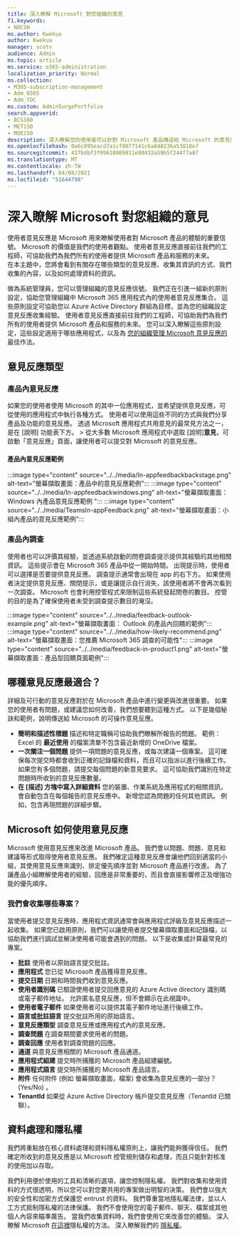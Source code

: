 ```yaml
---
title: 深入瞭解 Microsoft 對您組織的意見
f1.keywords:
- NOCSH
ms.author: Kwekua
author: Kwekua
manager: scotv
audience: Admin
ms.topic: article
ms.service: o365-administration
localization_priority: Normal
ms.collection:
- M365-subscription-management
- Adm_O365
- Adm_TOC
ms.custom: AdminSurgePortfolio
search.appverid:
- BCS160
- MET150
- MOE150
description: 深入瞭解您的使用者可以針對 Microsoft 產品傳送給 Microsoft 的意見反應。
ms.openlocfilehash: 0a6c895eacd7a1cf8077141c6a848236a53818e7
ms.sourcegitcommit: 437bdbf3f99610869811e80432a59b5f244f7a87
ms.translationtype: MT
ms.contentlocale: zh-TW
ms.lasthandoff: 04/08/2021
ms.locfileid: "51644798"
---
```

# <a name="learn-about-microsoft-feedback-for-your-organization"></a>深入瞭解 Microsoft 對您組織的意見

使用者意見反應是 Microsoft 用來瞭解使用者對 Microsoft 產品的體驗的重要信號。 Microsoft 的價值是我們的使用者觀點。 使用者意見反應直接前往我們的工程師，可協助我們為我們所有的使用者提供 Microsoft 產品和服務的未來。  
在本主題中，您將會看到有關存在哪些類型的意見反應、收集其資訊的方式、我們收集的內容，以及如何處理資料的資訊。

做為系統管理員，您可以管理組織的意見反應信號。 我們正在引進一組新的原則設定，協助您管理組織中 Microsoft 365 應用程式內的使用者意見反應集合。 這些原則設定可協助您以 Azure Active Directory 群組為目標，並為您的組織設定意見反應收集經驗。 使用者意見反應直接前往我們的工程師，可協助我們為我們所有的使用者提供 Microsoft 產品和服務的未來。 您可以深入瞭解這些原則設定，這些設定適用于哪些應用程式，以及為 [您的組織管理 Microsoft 意見反應的](../manage/manage-feedback-ms-org.md)最佳作法。

## <a name="feedback-types"></a>意見反應類型

### <a name="in-product-feedback"></a>產品內意見反應

如果您的使用者使用 Microsoft 的其中一位應用程式，並希望提供意見反應，可從使用的應用程式中執行各種方式。 使用者可以使用這些不同的方式與我們分享產品及功能的意見反應。 透過 Microsoft 應用程式共用意見的最常見方法之一，是在 [說明] 功能表下方。   >  從大多數 Microsoft 應用程式中選取 [說明]**意見**，可啟動「意見反應」頁面，讓使用者可以提交對 Microsoft 的意見反應。

#### <a name="in-product-feedback-examples"></a>產品內意見反應範例

:::image type="content" source="../../media/In-appfeedbackbackstage.png" alt-text="螢幕擷取畫面：產品中的意見反應範例":::
:::image type="content" source="../../media/In-appfeedbackwindows.png" alt-text="螢幕擷取畫面： Windows 內產品意見反應範例 ":::
:::image type="content" source="../../media/TeamsIn-appFeedback.png" alt-text="螢幕擷取畫面：小組內產品的意見反應範例":::

### <a name="in-product-surveys"></a>產品內調查

使用者也可以評價其經驗，並透過系統啟動的問卷調查提示提供其經驗的其他相關資訊。 這些提示會在 Microsoft 365 產品中從一開始時間。 出現提示時，使用者可以選擇是否要提供意見反應。 調查提示通常會出現在 app 的右下方。 如果使用者決定提供意見反應、關閉提示，或是讓提示自行消失，該使用者將不會再次看到一次調查。 Microsoft 也會利用控管程式來限制這些系統發起問卷的數目。  控管的目的是為了確保使用者未受到調查提示數目的淹沒。

:::image type="content" source="../../media/feedback-outlook-example.png" alt-text="螢幕擷取畫面： Outlook 的產品內回饋的範例":::
:::image type="content" source="../../media/how-likely-recommend.png" alt-text="螢幕擷取畫面：您推薦 Microsoft 365 調查的可能性":::
:::image type="content" source="../../media/feedback-in-product1.png" alt-text="螢幕擷取畫面：產品型回饋頁面範例":::

## <a name="what-kind-of-feedback-is-best"></a>哪種意見反應最適合？

詳細及可行動的意見反應對於在 Microsoft 產品中進行變更與改進很重要。 如果您的使用者有問題，或建議您如何改善，我們想要聽到這種方式。 以下是幾個秘訣和範例，說明傳送給 Microsoft 的可操作意見反應。

- **簡明和描述性標題**   描述和特定職稱可協助我們瞭解所報告的問題。 範例： Excel 的 **最近使用** 的檔案清單不包含最近新增的 OneDrive 檔案。
- **一次關注一個問題**   提供一項問題的意見反應，或每次建議一個專案。 這可確保每次提交時都會收到正確的記錄檔和資料，而且可以指派以進行後續工作。 如果您有多個問題，請提交每個問題的新意見要求。 這可協助我們識別在特定問題時所收到的意見反應數量。
- **在 [描述] 方塊中寫入詳細資料**   您的裝置、作業系統及應用程式的相關資訊，會自動包含在每個報告的意見反應中。 新增您認為問題的任何其他資訊。 例如，包含再現問題的詳細步驟。

## <a name="how-microsoft-uses-feedback"></a>Microsoft 如何使用意見反應

Microsoft 使用意見反應來改進 Microsoft 產品。 我們會以問題、問題、意見和建議等形式取得使用者意見反應。 我們確定這種意見反應會讓他們回到適當的小組，其使用意見反應來識別、排定優先順序並對 Microsoft 產品進行改進。 為了讓產品小組瞭解使用者的經驗，回應是非常重要的，而且會直接影響修正及增強功能的優先順序。

### <a name="what-do-we-collect"></a>我們會收集哪些專案？

當使用者提交意見反應時，應用程式資訊通常會與應用程式評級及意見反應描述一起收集。  如果您已啟用原則，我們可以讓使用者提交螢幕擷取畫面和記錄檔，以協助我們進行調試並解決使用者可能會遇到的問題。 以下是收集或計算最常見的專案。

- **批註**   使用者以原始語言提交批註。
- **應用程式**   您已從 Microsoft 產品獲得意見反應。
- **提交日期**   日期和時間我們收到意見反應。
- **使用者識別碼**   已驗證使用者提交回應意見的 Azure Active directory 識別碼或電子郵件地址。 允許匿名意見反應，但不會顯示在此視圖中。
- **使用者電子郵件**   如果使用者可以提供其電子郵件地址進行後續工作。
- **語言或批註語言**   提交批註所用的原始語言。
- **意見反應類型**   調查意見反應或應用程式內的意見反應。
- **調查問題**   在調查期間要求使用者的問題。
- **調查回應**   使用者對調查問題的回應。
- **通道**   與意見反應相關的 Microsoft 產品通道。
- **應用程式組建**   提交時所捕獲的 Microsoft 產品組建編號。
- **應用程式語言**   提交時所捕獲的 Microsoft 產品語言。
- **附件**   任何附件 (例如 螢幕擷取畫面，檔案) 會收集為意見反應的一部分？  (Yes/No) 。
- **TenantId**   如果從 Azure Active Directory 帳戶提交意見反應（TenantId 已關聯）。

## <a name="data-handling-and-privacy"></a>資料處理和隱私權

我們將重點放在核心資料處理和資料隱私權原則上，讓我們能夠獲得信任。
我們確定所收到的意見反應是以 Microsoft 控管規則儲存和處理，而且只能針對核准的使用加以存取。

我們利用便於使用的工具和清晰的選項，讓您控制隱私權。 我們對收集和使用資料的方式很透明，所以您可以對您要共用的專案做出明智的決策。 我們會以強大的安全性和加密方式保護您 entrust 的資料。 我們尊重當地隱私權法律，並以人工方式抵制隱私權的法律保護。 我們不會使用您的電子郵件、聊天、檔案或其他個人內容來瞄準廣告。 當我們收集資料時，我們會使用它來改善您的體驗。 深入瞭解 Microsoft [在這裡](https://privacy.microsoft.com/)隱私權的方法。 深入瞭解我們的 [隱私權](/compliance/assurance/assurance-privacy)。
